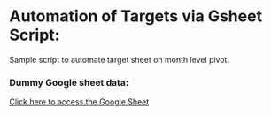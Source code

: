 # Automation of Targets via Gsheet Script:
Sample script to automate target sheet on month level pivot.

### Dummy Google sheet data:
[Click here to access the Google Sheet](https://docs.google.com/spreadsheets/d/1AnMB20g3z9b0Pd74U7jXrCzAv31btOd2CcdWatpHhrU/edit?usp=sharing)
